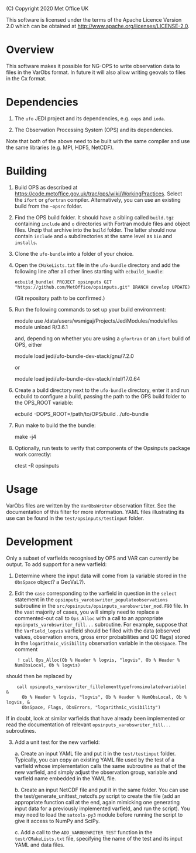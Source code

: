 (C) Copyright 2020 Met Office UK

This software is licensed under the terms of the Apache Licence Version 2.0
which can be obtained at http://www.apache.org/licenses/LICENSE-2.0.

Overview
========

This software makes it possible for NG-OPS to write observation data to files in the VarObs format. In future it will also allow writing geovals to files in the Cx format.

Dependencies
============

1. The `ufo` JEDI project and its dependencies, e.g. `oops` and `ioda`.

2. The Observation Processing System (OPS) and its dependencies.

Note that both of the above need to be built with the same compiler and use the same libraries (e.g. MPI, HDF5, NetCDF).

Building
========

1. Build OPS as described at https://code.metoffice.gov.uk/trac/ops/wiki/WorkingPractices. Select the `ifort` or `gfortran` compiler. Alternatively, you can use an existing build from the `~opsrc` folder.

2. Find the OPS build folder. It should have a sibling called `build.tgz` containing `include` and `o` directories with Fortran module files and object files. Unzip that archive into the `build` folder. The latter should now contain `include` and `o` subdirectories at the same level as `bin` and `installs`.

3. Clone the `ufo-bundle` into a folder of your choice.

4. Open the `CMakeLists.txt` file in the `ufo-bundle` directory and add the following line after all other lines starting with `ecbuild_bundle`:

       ecbuild_bundle( PROJECT opsinputs GIT "https://github.com/MetOffice/opsinputs.git" BRANCH develop UPDATE)

   (Git repository path to be confirmed.)

5. Run the following commands to set up your build environment:

      module use /data/users/wsmigaj/Projects/JediModules/modulefiles
      module unload R/3.6.1

   and, depending on whether you are using a `gfortran` or an `ifort` build of OPS, either

      module load jedi/ufo-bundle-dev-stack/gnu/7.2.0

   or 

      module load jedi/ufo-bundle-dev-stack/intel/17.0.64

6. Create a build directory next to the `ufo-bundle` directory, enter it and run ecbuild to configure a build, passing the path to the OPS build folder to the OPS_ROOT variable:

      ecbuild -DOPS_ROOT=/path/to/OPS/build ../ufo-bundle

7. Run make to build the the bundle:

      make -j4

8. Optionally, run tests to verify that components of the Opsinputs package work correctly:

      ctest -R opsinputs

Usage
=====

VarObs files are written by the `VarObsWriter` observation filter. See the documentation of this filter for more information. YAML files illustrating its use can be found in the `test/opsinputs/testinput` folder.

Development
===========

Only a subset of varfields recognised by OPS and VAR can currently be output. To add support for a new varfield:

1. Determine where the input data will come from (a variable stored in the `ObsSpace` object? a GeoVaL?).

2. Edit the `case` corresponding to the varfield in question in the `select` statement in the `opsinputs_varobswriter_populateobservations` subroutine in the `src/opsinputs/opsinputs_varobswriter_mod.F90` file. In the vast majority of cases, you will simply need to replace a commented-out call to `Ops_Alloc` with a call to an appropriate `opsinputs_varobswriter_fill...` subroutine. For example, suppose that the `VarField_logvis` varfield should be filled with the data (observed values, observation errors, gross error probabilities and QC flags) stored in the `logarithmic_visibility` observation variable in the `ObsSpace`. The comment

        ! call Ops_Alloc(Ob % Header % logvis, "logvis", Ob % Header % NumObsLocal, Ob % logvis)

should then be replaced by 

        call opsinputs_varobswriter_fillelementtypefromsimulatedvariable( &
          Ob % Header % logvis, "logvis", Ob % Header % NumObsLocal, Ob % logvis, &
          ObsSpace, Flags, ObsErrors, "logarithmic_visibility")

If in doubt, look at similar varfields that have already been implemented or read the documentation of relevant `opsinputs_varobswriter_fill...` subroutines.

3. Add a unit test for the new varfield:

   a. Create an input YAML file and put it in the `test/testinput` folder. Typically, you can copy an existing YAML file used by the test of a varfield whose implementation calls the same subroutine as that of the new varfield, and simply adjust the observation group, variable and varfield name embedded in the YAML file.

   b. Create an input NetCDF file and put it in the same folder. You can use the test/generate_unittest_netcdfs.py script to create the file (add an appropriate function call at the end, again mimicking one generating input data for a previously implemented varfield, and run the script). You may need to load the `satools-py3` module before running the script to give it access to NumPy and SciPy.

   c. Add a call to the `ADD_VAROBSWRITER_TEST` function in the `test/CMakeLists.txt` file, specifying the name of the test and its input YAML and data files.
